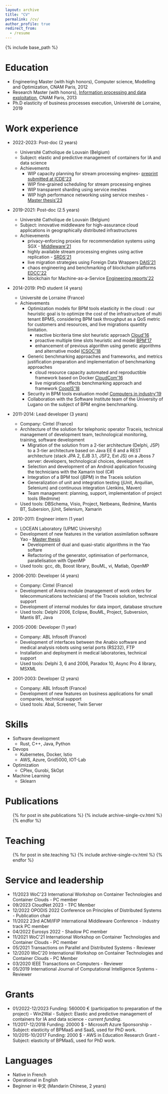 ```yaml
---
layout: archive
title: "CV"
permalink: /cv/
author_profile: true
redirect_from:
  - /resume
---
```


{% include base_path %}

Education
======
* Engineering Master (with high honors), Computer science, Modelling and Optimization,  CNAM Paris, 2012
* Research Master (with honors), [Information processing and data exploitation](https://formation.cnam.fr/rechercher-par-discipline/master-sciences-technologies-sante-mention-informatique-parcours-traitement-de-l-information-et-exploitation-des-donnees-813201.kjsp), CNAM Paris, 2013
* Ph.D elasticity of business processes execution, Université de Lorraine, 2019

Work experience
======
* 2022-2023: Post-doc (2 years)
  * Université Catholique de Louvain (Belgium)
  * Subject: elastic and predictive management of containers for IA and data science
  * Achievements
    * WIP capacity planning for stream processing engines- [preprint submitted at ICDE'23](/publication/2023-08-01-streambed)
    * WIP fine-grained scheduling for stream processing engines
    * WIP transparent sharding using service meshes
    * WIP high performance networking using service meshes - [Master thesis'23](https://dial.uclouvain.be/memoire/ucl/object/thesis:40653)
* 2019-2021: Post-doc (2.5 years)
  * Université Catholique de Louvain (Belgium)
  * Subject: innovative middleware for high-assurance cloud applications in geographically distributed infrastructures
  * Achievements 
    * privacy-enforcing proxies for recommendation systems using SGX - [Middleware'21](/publication/2021-11-01-middleware)
    * highly available stream processing engines using active replication - [SRDS'21](/publication/2021-09-01-srds)
    * live migration strategies using Foreign Data Wrappers [DAIS'21](/publication/2021-06-01-dais)
    * chaos engineering and benchmarking of blockchain platforms [EDCC'22](/publication/2022-09-01-edcc)
    * blockchain for Machine-as-a-Service [Engineering reports'22](/publication/2022-06-01-engineering)
* 2014-2019: PhD student (4 years)
  * Université de Lorraine (France)
  * Achievements
    * Optimization models for BPM tools elasticity in the cloud : our heuristic goal is to optimize the cost of the infrastructure of multi tenant BPMS, considering BPM task throughput as a QoS metric for customers and resources, and live migrations quantity limitation.
      * reactive bicriteria time slot heuristic approach [Cloud'16](/publication/2016-06-01-cloud)
      * proactive multiple time slots heuristic and model [BPM'17](/publication/2017-09-01-bpm)
      * enhancement of previous algorithm using genetic algorithms and alternative model [ICSOC'18](/publication/2018-11-01-icsoc)
    * Generic benchmarking approaches and frameworks, and metrics justification preparation and implementation of benchmarking approaches
      * cloud resource capacity automated and reproductible framework based on Docker [CloudCom'16](/publication/2016-12-01-cloudcom)
      * live migrations effects benchmarking approach and framework [CoopIS'18](/publication/2018-10-01-coopis)
    * Security in BPM tools evaluation model [Computers in industry'19](/publication/2019-01-01-industry)
    * Collaboration with the Software Institute team of the University of Lugano on the subject of BPM engine benchmarking.

* 2011-2014: Lead developer (3 years)
  * Company: Cintel (France)
  * Architecture of the solution for telephonic operator Traceis, technical management of development team, technological monitoring, training, software development
    * Migration of the solution from a 2-tier architecture (Delphi, JSP) to a 3-tier architecture based on Java EE 6 and a REST architecture (stack JPA 2, EJB 3.1, JSF2, Ext JS) on a Jboss 7 server: developers, technological choices, development
    * Selection and development of an Android application focusing the technicians with the Xamarin tool (C#)
    * Integration of a BPM tool (jBPM) in the Traceis solution
    * Generalization of unit and integration testing (jUnit, Arquilian, Selenium) and continuous integration (Jenkins, Maven)
    * Team management: planning, support, implementation of project tools (Redmine)
  * Used tools: DBSchema, Visio, Project, Netbeans, Redmine, Mantis BT, Subersion, jUnit, Selenium, Xamarin

* 2010-2011: Engineer intern (1 year)
  * LOCEAN Laboratory (UPMC University)
  * Development of new features in the variation assimilation software Yao - [Master thesis](/publication/2012-09-01-master-yao)
    * Development of dual and quasi-static algorithms in the Yao softare
    * Refactoring of the generator, optimisation of performance, parallelisation with OpenMP
  * Used tools: gcc, db, Boost library, BouML, vi, Matlab, OpenMP

* 2006-2010: Developer (4 years)
  * Company: Cintel (France)
  * Development of Amira module (management of work orders for telecommunications technicians) of the Traceis solution, technical support
  * Development of internal modules for data import, database structure
  * Used tools: Delphi 2006, Eclipse, BouML, Project, Subversion, Mantis BT, Java

* 2005-2006: Developer (1 year)
  * Company: ABL Infosoft (France)
  * Development of interfaces between the Anabio software and medical analysis robots using serial ports (RS232),
FTP
  * Installation and deployment in medical laboratories, technical support
  * Used tools: Delphi 3, 6 and 2006, Paradox 10, Async Pro 4 library, MSXML

* 2001-2003: Developer (2 years)
  * Company: ABL Infosoft (France)
  * Development of new features on business applications for small companies, technical support
  * Used tools: Abal, Screener, Twin Server

Skills
======
* Software development
  * Rust, C++, Java, Python
* Devops
  * Kubernetes, Docker, Istio
  * AWS, Azure, Grid5000, IOT-Lab
* Optimization
  * CPlex, Gurobi, SkOpt
* Machine Learning
  * Sklearn

Publications
======
  <ul>{% for post in site.publications %}
    {% include archive-single-cv.html %}
  {% endfor %}</ul>
  
 
Teaching
======
  <ul>{% for post in site.teaching %}
    {% include archive-single-cv.html %}
  {% endfor %}</ul>
  
Service and leadership
======
* 11/2023 WoC'23 International Workshop on Container Technologies and Container Clouds - PC member
* 09/2023 CloudNet 2023 - TPC Member
* 12/2022 OPODIS 2022 Conference on Principles of Distributed Systems - Publication chair
* 11/2022 23rd ACM/IFIP International Middleware Conference - Industry track PC member
* 04/2022 Eurosys 2022 - Shadow PC member
* 11/2021 WoC'21 International Workshop on Container Technologies and Container Clouds - PC member
* 05/2021 Transactions on Parallel and Distributed Systems - Reviewer
* 12/2020 WoC'20 International Workshop on Container Technologies and Container Clouds - PC Member
* 03/2020 IEEE Transactions on Computers - Reviewer
* 05/2019 International Journal of Computational Intelligence Systems - Reviewer

Grants
=====
* 01/2022-12/2023 Funding: 560000 € (participation to preparation of the project) - Win2Wal - Subject: Elastic and predictive management of containers for IA and data science - *current funding*.
* 11/2017-12/2018 Funding: 20000 $ - Microsoft Azure Sponsorship - Subject: elasticity of BPMaaS and SaaS, used for PhD work.
* 10/2015-10/2017 Funding: 2000 $ - AWS in Education Research Grant - Subject: elasticity of BPMaaS, used for PhD work.

Languages
=====
* Native in French
* Operational in English
* Beginner in 中文 (Mandarin Chinese, 2 years)